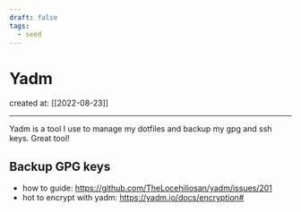 ```yaml
---
draft: false
tags:
  - seed
---
```


# Yadm

created at: [[2022-08-23]]

---

Yadm is a tool I use to manage my dotfiles and backup my gpg and ssh keys. Great tool!

## Backup GPG keys

- how to guide: https://github.com/TheLocehiliosan/yadm/issues/201
- hot to encrypt with yadm: https://yadm.io/docs/encryption#
